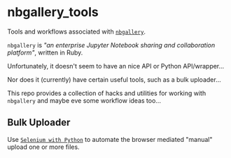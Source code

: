 # nbgallery_tools
Tools and workflows associated with [`nbgallery`](https://nbgallery.github.io/).

`nbgallery` is *"an enterprise Jupyter Notebook sharing and collaboration platform"*, written in Ruby.

Unfortunately, it doesn't seem to have an nice API or Python API/wrapper...

Nor does it (currently) have certain useful tools, such as a bulk uploader...

This repo provides a collection of hacks and utilities for working with `nbgallery` and maybe eve some workflow ideas too...


## Bulk Uploader

Use [`Selenium with Python`](https://selenium-python.readthedocs.io/) to automate the browser mediated "manual" upload one or more files.

